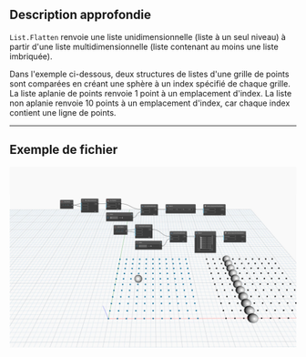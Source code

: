 ## Description approfondie
`List.Flatten` renvoie une liste unidimensionnelle (liste à un seul niveau) à partir d'une liste multidimensionnelle (liste contenant au moins une liste imbriquée).

Dans l'exemple ci-dessous, deux structures de listes d'une grille de points sont comparées en créant une sphère à un index spécifié de chaque grille. La liste aplanie de points renvoie 1 point à un emplacement d'index. La liste non aplanie renvoie 10 points à un emplacement d'index, car chaque index contient une ligne de points.
___
## Exemple de fichier

![List.Flatten](./DSCore.List.Flatten_img.jpg)
